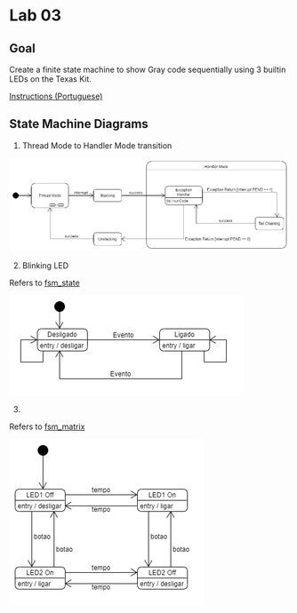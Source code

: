 # Lab 03

## Goal

Create a finite state machine to show Gray code sequentially using
3 builtin LEDs on the Texas Kit.

[Instructions (Portuguese)](./lab3.pdf)

## State Machine Diagrams

1. Thread Mode to Handler Mode transition

![Handler Mode](./mef/diagram_1.png)

2. Blinking LED

Refers to [fsm_state](../fsm_state)

![Blinking LED](./mef/diagram_2.png)

3.

Refers to [fsm_matrix](../fsm_matrix)

![Blinking LEDs with buttons](./mef/diagram_3.png)
